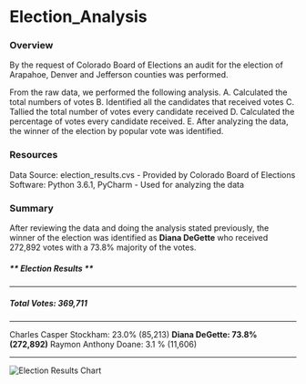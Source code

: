 # Election_Analysis

### **Overview** ### 
By the request of Colorado Board of Elections an audit for the election of Arapahoe, Denver and Jefferson counties was performed. 

From the raw data, we performed the following analysis. 
  A. Calculated the total numbers of votes
  B. Identified all the candidates that received votes
  C. Tallied the total number of votes every candidate received
  D. Calculated the percentage of votes every candidate received. 
  E. After analyzing the data, the winner of the election by popular vote was identified. 
  
  ### **Resources** ### 
Data Source: election_results.cvs - Provided by Colorado Board of Elections
Software: Python 3.6.1, PyCharm - Used for analyzing the data

### **Summary** ### 
After reviewing the data and doing the analysis stated previously, the winner of the election was identified as **Diana DeGette** who received 272,892 votes with a 73.8% majority of the votes.


##### ** Election Results ** ##### 
-------------------------

#####  Total Votes: 369,711 ##### 

-------------------------

Charles Casper Stockham: 23.0% (85,213)
**Diana DeGette: 73.8% (272,892)**
Raymon Anthony Doane: 3.1 % (11,606)

-------------------------

![Election Results Chart](https://user-images.githubusercontent.com/85839235/125213906-67cc4c00-e282-11eb-91b6-6453868d2f37.png)
